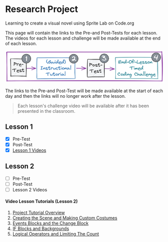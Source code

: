 # Research Project

Learning to create a visual novel using Sprite Lab on Code.org

This page will contain the links to the Pre-and Post-Tests for each lesson. The videos for each lesson and challenge will be made available at the end of each lesson.

![](./lesson-breakdown-in-stages.png)

The links to the Pre-and Post-Test will be made available at the start of each day and then the links will no longer work after the lesson.

> Each lesson's challenge video will be available after it has been presented in the classroom.

## Lesson 1

- [x] Pre-Test
- [x] Post-Test
- [x] [Lesson 1 Videos](https://www.youtube.com/watch?v=tOw0pPCpZzI&list=PLyCwPGjh8kDzNSHZnwvwYUVpqtIAmDtRq)

## Lesson 2

- [ ] Pre-Test <!-- [Pre-Test](https://docs.google.com/forms/d/e/1FAIpQLSd7jefnro7MCVc4fACqgEK_HfS7tYNeIIgknAiiBSuVrP8Ygg/viewform?usp=share_link) -->
- [ ] Post-Test <!-- [Post-Test](https://docs.google.com/forms/d/e/1FAIpQLSezTXFnMepsgzASb8noEJLXm9dVyv3FGyOy-YvLgw27fNlOCA/viewform?usp=share_link) -->
- [ ] Lesson 2 Videos <!-- [Lesson 2 Videos](https://www.youtube.com/watch?v=s6cOdjzLfGY&list=PLyCwPGjh8kDzFuT1NtSF9BzClOxf2oUmd) -->

#### Video Lesson Tutorials (Lesson 2)

1. [Project Tutorial Overview](https://www.youtube.com/watch?v=s6cOdjzLfGY&list=PLyCwPGjh8kDzFuT1NtSF9BzClOxf2oUmd&index=1)
2. [Creating the Scene and Making Custom Costumes](https://www.youtube.com/watch?v=SAYqDQyL8hk&list=PLyCwPGjh8kDzFuT1NtSF9BzClOxf2oUmd&index=2)
3. [Events Blocks and the Change Block](https://www.youtube.com/watch?v=VWAGlFRRRZk&list=PLyCwPGjh8kDzFuT1NtSF9BzClOxf2oUmd&index=3)
4. [IF Blocks and Backgrounds](https://www.youtube.com/watch?v=UZ07BGof-so&list=PLyCwPGjh8kDzFuT1NtSF9BzClOxf2oUmd&index=4)
5. [Logical Operators and Limiting The Count](https://www.youtube.com/watch?v=naYjb5rzoAk&list=PLyCwPGjh8kDzFuT1NtSF9BzClOxf2oUmd&index=5)
